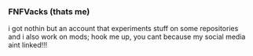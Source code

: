 ### FNFVacks (thats me)
i got nothin but an account that experiments stuff on some repositories<br />
and i also work on mods; hook me up, you cant because my social media aint linked!!!

<!--
**FNFVacks/FNFVacks** is a ✨ _special_ ✨ repository because its `README.md` (this file) appears on your GitHub profile.

Here are some ideas to get you started:

- 🔭 I’m currently working on ...
- 🌱 I’m currently learning ...
- 👯 I’m looking to collaborate on ...
- 🤔 I’m looking for help with ...
- 💬 Ask me about ...
- 📫 How to reach me: ...
- 😄 Pronouns: ...
- ⚡ Fun fact: ...
-->
